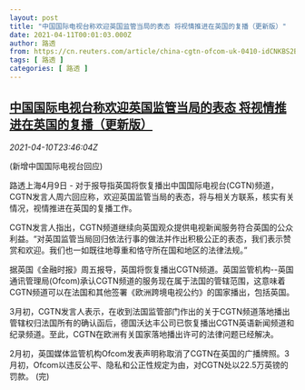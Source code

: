 ```yaml
---
layout: post
title: "中国国际电视台称欢迎英国监管当局的表态 将视情推进在英国的复播（更新版）"
date: 2021-04-11T00:01:03.000Z
author: 路透
from: https://cn.reuters.com/article/china-cgtn-ofcom-uk-0410-idCNKBS2BX0LO
tags: [ 路透 ]
categories: [ 路透 ]
---
```

<!--1618099263000-->
[中国国际电视台称欢迎英国监管当局的表态 将视情推进在英国的复播（更新版）](https://cn.reuters.com/article/china-cgtn-ofcom-uk-0410-idCNKBS2BX0LO)
------

<div>
<div><i>2021-04-10T23:46:04Z</i></div><p>(新增中国国际电视台回应)</p><p>路透上海4月9日 - 对于报导指英国将恢复播出中国国际电视台(CGTN)频道，CGTN发言人周六回应称，欢迎英国监管当局的表态，将与相关方联系，核实有关情况，视情推进在英国的复播工作。</p><p>CGTN发言人指出，CGTN频道继续向英国观众提供电视新闻服务符合英国的公众利益。“对英国监管当局回归依法行事的做法并作出积极公正的表态，我们表示赞赏和欢迎。我们也一如既往地尊重和恪守所在国和地区的法律法规。”</p><p>据英国《金融时报》周五报导，英国将恢复播出CGTN频道。英国监管机构--英国通讯管理局(Ofcom)承认CGTN频道的服务现在属于法国的管辖范围，这意味着CGTN频道可以在法国和其他签署《欧洲跨境电视公约》的国家播出，包括英国。</p><p>3月初，CGTN发言人表示，在收到法国监管部门作出的关于CGTN频道落地播出管辖权归法国所有的确认函后，德国沃达丰公司已恢复播出CGTN英语新闻频道和纪录频道。至此，CGTN在欧洲有关国家落地播出许可的法律问题已经解决。</p><p>2月初，英国媒体监管机构Ofcom发表声明称取消了CGTN在英国的广播牌照。3月初，Ofcom以违反公平、隐私和公正性规定为由，对CGTN处以22.5万英镑的罚款。 (完)</p>
</div>
